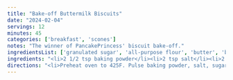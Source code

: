 ```yaml
---
title: "Bake-off Buttermilk Biscuits"
date: "2024-02-04"
servings: 12
minutes: 45
categories: ['breakfast', 'scones']
notes: "The winner of PancakePrincess' biscuit bake-off."
ingredientsList: ['granulated sugar', 'all-purpose flour', 'butter', 'buttermilk']
ingredients: "<li>2 1/2 tsp baking powder</li><li>2 tsp salt</li><li>2 tsp granulated sugar</li><li>1/4 tsp baking soda</li><li>3 1/2 cups all-purpose flour</li><li>1 cup unsalted butter, cold, cubed</li><li>2 tbsp unsalted butter, melted</li><li>1 cup buttermilk, cold</li>"
directions: "<li>Preheat oven to 425F. Pulse baking powder, salt, sugar, baking soda, and 3 1/2 cups flour in a food processor to combine.</li><li>Add chilled butter and pulse until the largest pieces of butter are the size of a pea. Transfer to a large bowl and gradually drizzle buttermilk over the top, tossing with a fork as you go to incorporate.</li><li>Knead the mixture a few times in the bowl until a shaggy dough forms (mixture will look a little dry), then turn out onto a clean surface and pat into a 1-inch-thick square.</li><li>Cut the dough into 4 pieces. Stack pieces on top of one another, sandwiching any loose dry bits of dough between layers, and press down to flatten. Dust surface with flour, then roll dough into a 1-inch-thick rectangle. Cut into a 4x3 grid to make 12 biscuits, then transfer to a parchment-lined baking sheet, spacing 2 inches apart; freeze for 10 minutes.</li><li>Brush tops of biscuits with melted butter and place in the oven. Reduce oven temperature to 400F and bake biscuits until deep golden brown on the bottom and golden on top, 20-25 minutes.</li>"
---
```

